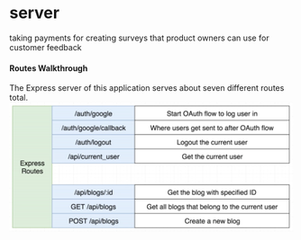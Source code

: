 # server
taking payments for creating surveys that product owners can use for customer feedback

#### Routes Walkthrough
The Express server of this application serves about seven different routes total.
![](images/Express_Routes.png)
